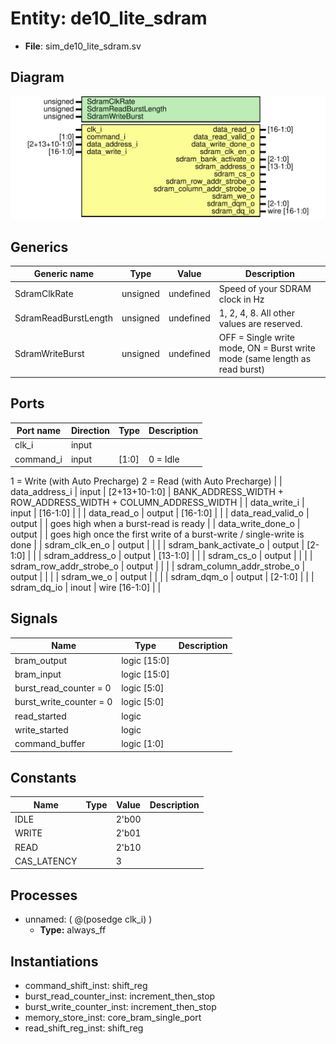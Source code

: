 
# Entity: de10_lite_sdram 
- **File**: sim_de10_lite_sdram.sv

## Diagram
![Diagram](de10_lite_sdram.svg "Diagram")
## Generics

| Generic name         | Type     | Value     | Description                                                                |
| -------------------- | -------- | --------- | -------------------------------------------------------------------------- |
| SdramClkRate         | unsigned | undefined | Speed of your SDRAM clock in Hz                                            |
| SdramReadBurstLength | unsigned | undefined | 1, 2, 4, 8. All other values are reserved.                                 |
| SdramWriteBurst      | unsigned | undefined | OFF = Single write mode, ON = Burst write mode (same length as read burst) |

## Ports

| Port name                  | Direction | Type          | Description                                                                 |
| -------------------------- | --------- | ------------- | --------------------------------------------------------------------------- |
| clk_i                      | input     |               |                                                                             |
| command_i                  | input     | [1:0]         | 0 = Idle
  1 = Write (with Auto Precharge)
  2 = Read (with Auto Precharge) |
| data_address_i             | input     | [2+13+10-1:0] | BANK_ADDRESS_WIDTH + ROW_ADDRESS_WIDTH + COLUMN_ADDRESS_WIDTH               |
| data_write_i               | input     | [16-1:0]      |                                                                             |
| data_read_o                | output    | [16-1:0]      |                                                                             |
| data_read_valid_o          | output    |               | goes high when a burst-read is ready                                        |
| data_write_done_o          | output    |               | goes high once the first write of a burst-write / single-write is done      |
| sdram_clk_en_o             | output    |               |                                                                             |
| sdram_bank_activate_o      | output    | [2-1:0]       |                                                                             |
| sdram_address_o            | output    | [13-1:0]      |                                                                             |
| sdram_cs_o                 | output    |               |                                                                             |
| sdram_row_addr_strobe_o    | output    |               |                                                                             |
| sdram_column_addr_strobe_o | output    |               |                                                                             |
| sdram_we_o                 | output    |               |                                                                             |
| sdram_dqm_o                | output    | [2-1:0]       |                                                                             |
| sdram_dq_io                | inout     | wire [16-1:0] |                                                                             |

## Signals

| Name                    | Type         | Description |
| ----------------------- | ------------ | ----------- |
| bram_output             | logic [15:0] |             |
| bram_input              | logic [15:0] |             |
| burst_read_counter = 0  | logic [5:0]  |             |
| burst_write_counter = 0 | logic [5:0]  |             |
| read_started            | logic        |             |
| write_started           | logic        |             |
| command_buffer          | logic [1:0]  |             |

## Constants

| Name        | Type | Value | Description |
| ----------- | ---- | ----- | ----------- |
| IDLE        |      | 2'b00 |             |
| WRITE       |      | 2'b01 |             |
| READ        |      | 2'b10 |             |
| CAS_LATENCY |      | 3     |             |

## Processes
- unnamed: ( @(posedge clk_i) )
  - **Type:** always_ff

## Instantiations

- command_shift_inst: shift_reg
- burst_read_counter_inst: increment_then_stop
- burst_write_counter_inst: increment_then_stop
- memory_store_inst: core_bram_single_port
- read_shift_reg_inst: shift_reg
